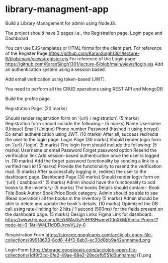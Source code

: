 # library-managment-app

Build a Library Management for admin using NodeJS.


The project should have 3 pages i.e., the Registration page, Login page and Dashboard

You can use EJS templates or HTML forms for the client part.
For reference of the Register Page:https://github.com/KaranSingh1301/lecture-6/blob/main/views/register.ejs
For reference of the Login page: https://github.com/KaranSingh1301/lecture-6/blob/main/views/login.ejs
Add an authentication system using a session based.


Add email verification using token-based (JWT).


You need to perform all the CRUD operations using REST API and MongoDB


Build the profile page.


Registration Page. (20 marks)

Should render registration form on ‘{url} / registration’. (5 marks)
Registration form should include the following:- (5 marks)
Name
Username (Unique)
Email (Unique)
Phone number
Password (hashed it using bcrypt)
Do email authentication using JWT. (10 marks)
After all, success redirects the user to the login page.
Login Page (30 marks)
Should render login form on ‘{url} / login’. (5 marks)
The login form should include the following: (5 marks)
Username or email
Password
Forget password option
Resend the verification link
Add session-based authentication once the user is logged in. (10 marks)
Add the forget password functionality by sending a link to a verified mail id (5 marks)
Provide the functionality to resend the verification mail. (5 marks)
After successfully logging in, redirect the user to the dashboard page.
Dashboard Page (30 marks)
Should render login form on ‘{url} / dashboard ’ (5 marks)
Admin should have the functionality to add books to the inventory: (5 marks)
The books Details should contain:-
Book Title
Book Author
Book Price
Book category.
Admin should be able to see (Read operation) all the books in the inventory (5 marks)
Admin should be able to delete and update the book's details. (10 marks)
Optimized the DB call using rate-limiting for 2 hits / 1 second (500ms) for the fields present on the dashboard page. (5 marks)
Design Links
Figma Link for dashboard:
https://www.figma.com/file/kWAs0sPrlH9SHwmyG0pXkM/Accio-Project?node-id=0-1&t=W4LTIdODJrcwVLJy-0

Resgistration Form
https://storage.googleapis.com/acciojob-open-file-collections/99918623-8cd8-44f3-8ab3-ec30d0bb9a42unnamed.png

Login Form
https://storage.googleapis.com/acciojob-open-file-collections/1df9f3cd-0fe2-49ae-88e2-28ecefb551d3unnamed (1).png
